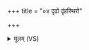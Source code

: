+++
title = "०४ दृढो दृंहस्थिरो"

+++
<details><summary>मूलम् (VS)</summary>

दृ॒ढो दृं॑हस्थि॒रो न्यो ब्रह्म॑ विश्व॒सृजो॒ दश॑। नाभि॑मिव स॒र्वत॑श्च॒क्रमुच्छि॑ष्टे दे॒वताः॑ श्रि॒ताः ॥
</details>